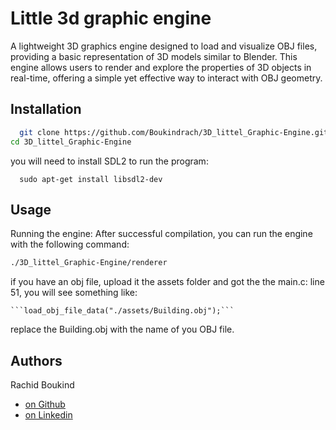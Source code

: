 
# Little 3d graphic engine

A lightweight 3D graphics engine designed to load and visualize OBJ files, providing a basic representation of 3D models similar to Blender. This engine allows users to render and explore the properties of 3D objects in real-time, offering a simple yet effective way to interact with OBJ geometry.


## Installation

```bash
  git clone https://github.com/Boukindrach/3D_littel_Graphic-Engine.git
cd 3D_littel_Graphic-Engine
```
you will need to install SDL2 to run the program:
```
  sudo apt-get install libsdl2-dev
```
    
## Usage

Running the engine: After successful compilation, you can run the engine with the following command:

```bash
./3D_littel_Graphic-Engine/renderer
```

if you have an obj file, upload it the assets folder and got the the main.c:
line 51, you will see something like:

    ```load_obj_file_data("./assets/Building.obj");```
replace the Building.obj with the name of you OBJ file.
## Authors

Rachid Boukind
- [on Github](https://www.github.com/Boukindrach)
- [on Linkedin](https://www.linkedin.com/in/rachid-boukind/)

